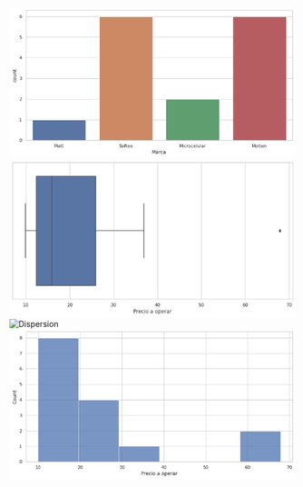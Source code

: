 


![Balones](https://github.com/mariadelascotrina/web-scrapping-miniproject_Maria/blob/main/Balones%20por%20marca.png)
![Bozplot](https://github.com/mariadelascotrina/web-scrapping-miniproject_Maria/blob/main/Boxplot.png)
![Dispersion](https://github.com/mariadelascotrina/web-scrapping-miniproject_Maria/blob/main/Dispersi%C3%B3n%20de%20precio%20por%20marca.png)
![Hisplot](https://github.com/mariadelascotrina/web-scrapping-miniproject_Maria/blob/main/Histplot.png)
